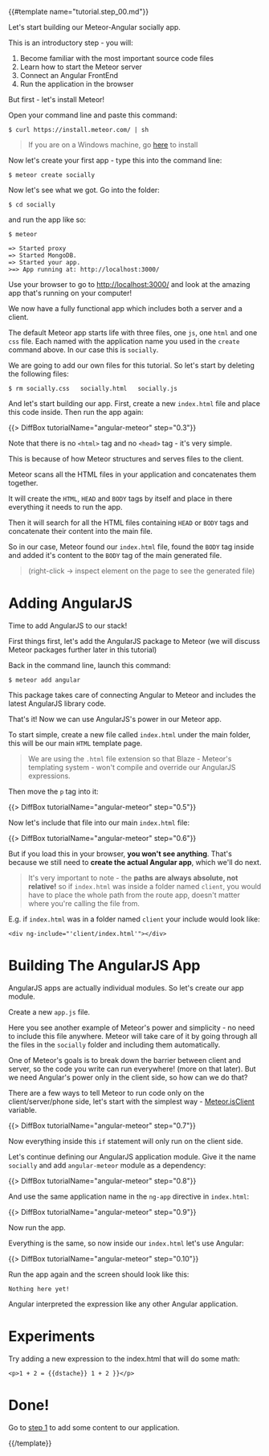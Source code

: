 {{#template name="tutorial.step_00.md"}}

Let's start building our Meteor-Angular socially app.

This is an introductory step - you will:

1. Become familiar with the most important source code files
2. Learn how to start the Meteor server
3. Connect an Angular FrontEnd
4. Run the application in the browser

But first - let's install Meteor!

Open your command line and paste this command:

    $ curl https://install.meteor.com/ | sh

> If you are on a Windows machine, go [here](https://www.meteor.com/install) to install

Now let's create your first app - type this into the command line:

    $ meteor create socially

Now let's see what we got. Go into the folder:

    $ cd socially

and run the app like so:

    $ meteor

    => Started proxy
    => Started MongoDB.
    => Started your app.
    >=> App running at: http://localhost:3000/

Use your browser to go to [http://localhost:3000/](http://localhost:3000/)
and look at the amazing app that's running on your computer!

We now have a fully functional app which includes both a server and a client.

The default Meteor app starts life with three files, one `js`, one `html` and one `css` file. Each named with the application name you used in the `create` command above. In our case this is `socially`.

We are going to add our own files for this tutorial. So let's start by deleting the following files:

    $ rm socially.css	socially.html	socially.js

And let's start building our app.
First, create a new `index.html` file and place this code inside. Then run the app again:

{{> DiffBox tutorialName="angular-meteor" step="0.3"}}

Note that there is no `<html>` tag and no `<head>` tag - it's very simple.


This is because of how Meteor structures and serves files to the client.

Meteor scans all the HTML files in your application and concatenates them together.

It will create the `HTML`, `HEAD` and `BODY` tags by itself and place in there everything it needs to run the app.

Then it will search for all the HTML files containing `HEAD` or `BODY` tags and concatenate their content into the main file.



So in our case, Meteor found our `index.html` file, found the `BODY` tag inside and added it's content to the `BODY` tag of the main generated file.

> (right-click -> inspect element on the page to see the generated file)


# Adding AngularJS

Time to add AngularJS to our stack!

First things first, let's add the AngularJS package to Meteor (we will discuss Meteor packages further later in this tutorial)



Back in the command line, launch this command:

    $ meteor add angular

This package takes care of connecting Angular to Meteor and includes the latest AngularJS library code.

That's it! Now we can use AngularJS's power in our Meteor app.

To start simple, create a new file called `index.html` under the main folder, this will be our main `HTML` template page.

> We are using the `.html` file extension so that Blaze - Meteor's templating system - won't compile and override our AngularJS expressions.

Then move the `p` tag into it:

{{> DiffBox tutorialName="angular-meteor" step="0.5"}}

Now let's include that file into our main `index.html` file:

{{> DiffBox tutorialName="angular-meteor" step="0.6"}}

But if you load this in your browser, **you won't see anything**. That's because we still need to **create the actual Angular app**, which we'll do next.

> It's very important to note - the **paths are always absolute, not relative!**  so if `index.html` was inside a folder named `client`, you would have to place the whole path from the route app, doesn't matter where you're calling the file from.

E.g. if `index.html` was in a folder named `client` your include would look like:

    <div ng-include="'client/index.html'"></div>

# Building The AngularJS App

AngularJS apps are actually individual modules. So let's create our app module.

Create a new `app.js` file.

Here you see another example of Meteor's power and simplicity - no need to include this file anywhere. Meteor will take care of it by going through all the files in the `socially` folder and including them automatically.

One of Meteor's goals is to break down the barrier between client and server, so the code you write can run everywhere! (more on that later).
But we need Angular's power only in the client side, so how can we do that?

There are a few ways to tell Meteor to run code only on the client/server/phone side, let's start with the simplest way - [Meteor.isClient](http://docs.meteor.com/#/full/meteor_isclient) variable.

{{> DiffBox tutorialName="angular-meteor" step="0.7"}}

Now everything inside this `if` statement will only run on the client side.

Let's continue defining our AngularJS application module. Give it the name `socially` and add `angular-meteor` module as a dependency:

{{> DiffBox tutorialName="angular-meteor" step="0.8"}}

And use the same application name in the `ng-app` directive in `index.html`:

{{> DiffBox tutorialName="angular-meteor" step="0.9"}}

Now run the app.

Everything is the same, so now inside our `index.html` let's use Angular:

{{> DiffBox tutorialName="angular-meteor" step="0.10"}}

Run the app again and the screen should look like this:

    Nothing here yet!

Angular interpreted the expression like any other Angular application.

# Experiments
Try adding a new expression to the index.html that will do some math:

    <p>1 + 2 = {{dstache}} 1 + 2 }}</p>

# Done!
Go to [step 1](/tutorial/step_01) to add some content to our application.

{{/template}}
